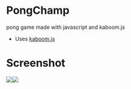 # PongChamp
pong  game made with javascript and kaboom.js

* Uses [kaboom.js](https://kaboomjs.com/)

# Screenshot
<div style="display:flex">
  <img src="https://github.com/pepega90/space-shooter-game/blob/main/ss/Screenshot_7.png" />
  <img src="https://github.com/pepega90/space-shooter-game/blob/main/ss/Screenshot_8.png" />
</div>

